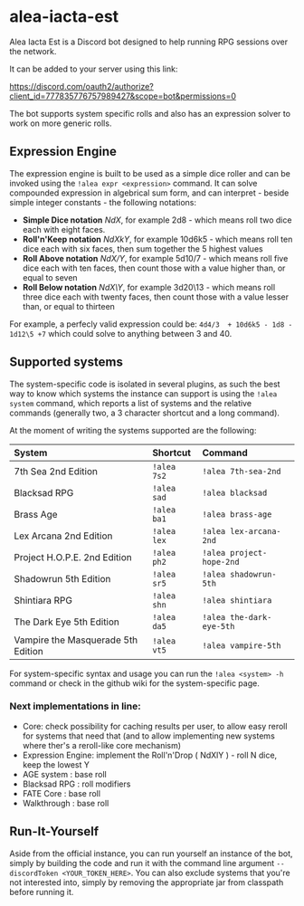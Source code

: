 # alea-iacta-est
Alea Iacta Est is a Discord bot designed to help running RPG sessions over the network.

It can be added to your server using this link:

https://discord.com/oauth2/authorize?client_id=777835776757989427&scope=bot&permissions=0

The bot supports system specific rolls and also has an expression solver to work on more generic rolls.
## Expression Engine
The expression engine is built to be used as a simple dice roller and can be invoked using the `!alea expr <expression>` command.
It can solve compounded expression in algebrical sum form, and can interpret - beside simple integer constants - the following notations:

- **Simple Dice notation** *NdX*, for example 2d8 - which means roll two dice each with eight faces.
- **Roll'n'Keep notation** *NdXkY*, for example 10d6k5 - which means roll ten dice each with six faces, then sum together the 5 highest values
- **Roll Above notation** *NdX/Y*, for example 5d10/7 - which means roll five dice each with ten faces, then count those with a value higher than, or equal to seven
- **Roll Below notation** *NdX\Y*, for example 3d20\13 - which means roll three dice each with twenty faces, then count those with a value lesser than, or equal to thirteen

For example, a perfecly valid expression could be: `4d4/3  + 10d6k5 - 1d8 - 1d12\5 +7` which could solve to anything between 3 and 40.

## Supported systems
The system-specific code is isolated in several plugins, as such the best way to know which systems the instance can support is using the `!alea system` command, which reports a list of systems and the relative commands (generally two, a 3 character shortcut and a long command).

At the moment of writing the systems supported are the following:

| System  | Shortcut  | Command  |
| :------------ | :------------ | :------------ |
| 7th Sea 2nd Edition  | `!alea 7s2`  | `!alea 7th-sea-2nd`  |
| Blacksad RPG  | `!alea sad`  | `!alea blacksad`  |
| Brass Age  | `!alea ba1`  | `!alea brass-age`  |
| Lex Arcana 2nd Edition  | `!alea lex`  | `!alea lex-arcana-2nd`  |
| Project H.O.P.E. 2nd Edition  | `!alea ph2`  | `!alea project-hope-2nd`  |
| Shadowrun 5th Edition  | `!alea sr5`  | `!alea shadowrun-5th`  |
| Shintiara RPG  | `!alea shn`  | `!alea shintiara`  |
| The Dark Eye 5th Edition  | `!alea da5`  | `!alea the-dark-eye-5th`  |
| Vampire the Masquerade 5th Edition  | `!alea vt5`  | `!alea vampire-5th`  |

For system-specific syntax and usage you can run the `!alea <system> -h` command or check in the github wiki for the system-specific page.


### Next implementations in line:

- Core: check possibility for caching results per user, to allow easy reroll for systems that need that (and to allow implementing new systems where ther's a reroll-like core mechanism)
- Expression Engine: implement the Roll'n'Drop ( NdXlY ) - roll N dice, keep the lowest Y
- AGE system : base roll
- Blacksad RPG : roll modifiers
- FATE Core : base roll
- Walkthrough : base roll

## Run-It-Yourself
Aside from the official instance, you can run yourself an instance of the bot, simply by building the code and run it with the command line argument `--discordToken <YOUR_TOKEN_HERE>`.
You can also exclude systems that you're not interested into, simply by removing the appropriate jar from classpath before running it.
